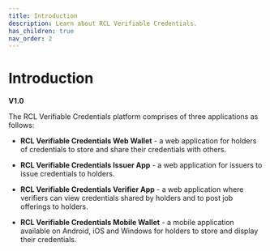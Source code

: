 ```yaml
---
title: Introduction
description: Learn about RCL Verifiable Credentials.
has_children: true
nav_order: 2
---
```


# Introduction
**V1.0**

The RCL Verifiable Credentials platform comprises of three applications as follows:

- **RCL Verifiable Credentials Web Wallet** - a web application for holders of credentials to store and share their credentials with others.

- **RCL Verifiable Credentials Issuer App** - a web application for issuers to issue credentials to holders.

- **RCL Verifiable Credentials Verifier App** - a web application where verifiers can view credentials shared by holders and to post job offerings to holders.

- **RCL Verifiable Credentials Mobile Wallet** - a mobile application available on Android, iOS and Windows for holders to store and display their credentials.